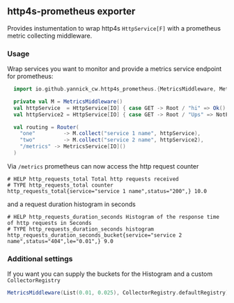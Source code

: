 ## http4s-prometheus exporter

Provides instumentation to wrap http4s `HttpService[F]` with a prometheus metric collecting middleware.

### Usage

Wrap services you want to monitor and provide a metrics service endpoint for prometheus:
```scala
  import io.github.yannick_cw.http4s_prometheus.{MetricsMiddleware, MetricsService}

  private val M = MetricsMiddleware()
  val httpService  = HttpService[IO] { case GET -> Root / "hi" => Ok() }
  val httpService2 = HttpService[IO] { case GET -> Root / "Ups" => NotFound() }

  val routing = Router(
    "one"         -> M.collect("service 1 name", httpService),
    "two"         -> M.collect("service 2 name", httpService2),
    "/metrics" -> MetricsService[IO]()
  )
```
Via `/metrics` prometheus can now access the http request counter
```
# HELP http_requests_total Total http requests received
# TYPE http_requests_total counter
http_requests_total{service="service 1 name",status="200",} 10.0
```
and a request duration histogram in seconds
```
# HELP http_requests_duration_seconds Histogram of the response time of http requests in Seconds
# TYPE http_requests_duration_seconds histogram
http_requests_duration_seconds_bucket{service="service 2 name",status="404",le="0.01",} 9.0
```

### Additional settings

If you want you can supply the buckets for the Histogram and a custom `CollectorRegistry`
```scala
MetricsMiddleware(List(0.01, 0.025), CollectorRegistry.defaultRegistry)
```
